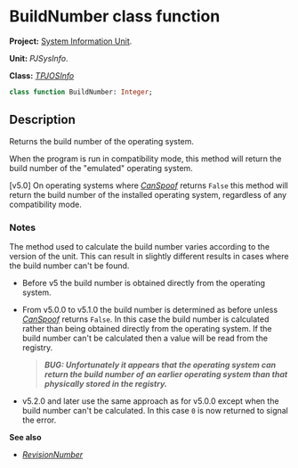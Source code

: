 # BuildNumber class function #

**Project:** [System Information Unit](SystemInformationUnit.md).

**Unit:** _PJSysInfo_.

**Class:** _[TPJOSInfo](TPJOSInfo.md)_

```pascal
class function BuildNumber: Integer;
```

## Description ##

Returns the build number of the operating system.

When the program is run in compatibility mode, this method will return the build number of the "emulated" operating system.

[v5.0] On operating systems where _[CanSpoof](TPJOSInfoCanSpoof.md)_ returns `False` this method will return the build number of the installed operating system, regardless of any compatibility mode.

### Notes

The method used to calculate the build number varies according to the version of the unit. This can result in slightly different results in cases where the build number can't be found.

* Before v5 the build number is obtained directly from the operating system.

* From v5.0.0 to v5.1.0 the build number is determined as before unless _[CanSpoof](TPJOSInfoCanSpoof.md)_ returns `False`. In this case the build number is calculated rather than being obtained directly from the operating system. If the build number can't be calculated then a value will be read from the registry.
  >**_BUG: Unfortunately it appears that the operating system can return the build number of an earlier operating system than that physically stored in the registry._**

* v5.2.0 and later use the same approach as for v5.0.0 except when the build number can't be calculated. In this case `0` is now returned to signal the error.

**See also**

  * _[RevisionNumber](TPJOSInfoRevisionNumber.md)_
